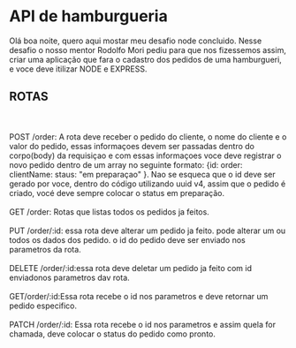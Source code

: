 <h1> API de hamburgueria </h1> Olá boa noite, quero aqui mostar meu desafio node concluido.
Nesse desafio o nosso mentor Rodolfo Mori pediu para que nos 
fizessemos assim,
criar uma aplicação que fara o cadastro dos pedidos de uma hamburgueri, e voce deve itilizar NODE e EXPRESS.

<h2>ROTAS</h2>
<br>
<br>
POST /order: A rota deve receber o pedido do cliente, o nome do cliente e o valor do pedido, essas informaçoes devem
ser passadas dentro do corpo(body) da requisiçao e com essas informaçoes voce deve registrar o novo pedido dentro 
de um array no seguinte formato: {id: order: clientName: staus: "em preparaçao" }. Nao se esqueca que o id deve ser gerado por voce,
dentro do código utilizando uuid v4, assim que o pedido é criado, vocé deve sempre colocar o status em preparação. 
<br>
<br>
GET /order: Rotas que listas todos os pedidos ja feitos.
<br>
<br>
PUT /order/:id: essa rota deve alterar um pedido ja feito. pode alterar um ou todos os dados dos pedido. o id do pedido deve ser
enviado nos parametros da rota.
<br>
<br>
DELETE /order/:id:essa rota deve deletar um pedido ja feito com id enviadonos parametros dav rota.
<br>
<br>
GET/order/:id:Essa rota recebe o id nos parametros e deve retornar um pedido especifico.
<br>
<br>
PATCH /order/:id: Essa rota recebe o id nos parametros e assim quela for chamada, deve colocar o status do pedido como  pronto. 
